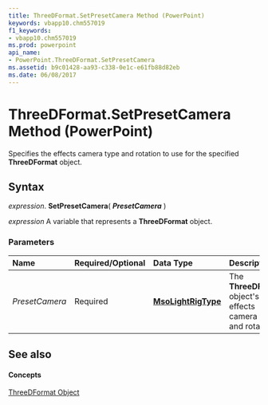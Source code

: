 ```yaml
---
title: ThreeDFormat.SetPresetCamera Method (PowerPoint)
keywords: vbapp10.chm557019
f1_keywords:
- vbapp10.chm557019
ms.prod: powerpoint
api_name:
- PowerPoint.ThreeDFormat.SetPresetCamera
ms.assetid: b9c01428-aa93-c338-0e1c-e61fb88d82eb
ms.date: 06/08/2017
---
```



# ThreeDFormat.SetPresetCamera Method (PowerPoint)

Specifies the effects camera type and rotation to use for the specified  **ThreeDFormat** object.


## Syntax

 _expression_. **SetPresetCamera**( **_PresetCamera_** )

 _expression_ A variable that represents a **ThreeDFormat** object.


### Parameters



|**Name**|**Required/Optional**|**Data Type**|**Description**|
|:-----|:-----|:-----|:-----|
| _PresetCamera_|Required|**[MsoLightRigType](http://msdn.microsoft.com/library/54a42ee8-a029-0580-eddc-adc305f34d0d%28Office.15%29.aspx)**|The  **ThreeDFormat** object's effects camera type and rotation.|

## See also


#### Concepts


[ThreeDFormat Object](PowerPoint.ThreeDFormat.md)

